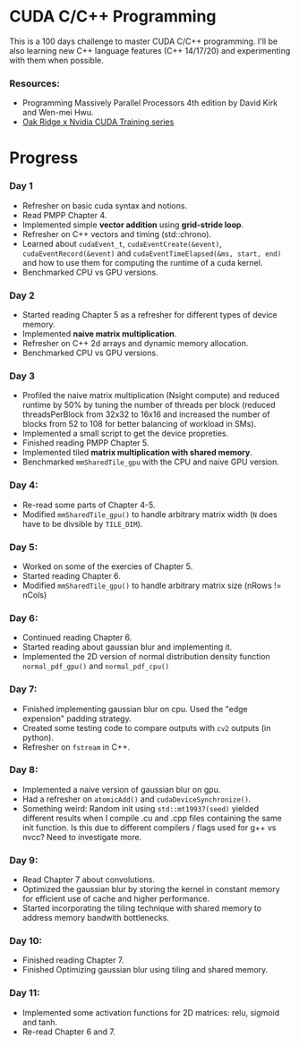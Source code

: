 # CUDA C/C++ Programming
This is a 100 days challenge to master CUDA C/C++ programming. 
I'll be also learning new C++ language features (C++ 14/17/20) and experimenting with them when possible.

### Resources:
- Programming Massively Parallel Processors 4th edition by David Kirk and Wen-mei Hwu.
- [Oak Ridge x Nvidia CUDA Training series](https://www.olcf.ornl.gov/cuda-training-series/)

# Progress
### Day 1 
- Refresher on basic cuda syntax and notions.
- Read PMPP Chapter 4.
- Implemented simple **vector addition** using **grid-stride loop**.
- Refresher on C++ vectors and timing (std::chrono).
- Learned about `cudaEvent_t`, `cudaEventCreate(&event)`, `cudaEventRecord(&event)` and `cudaEventTimeElapsed(&ms, start, end)` and how to use them for computing the runtime of a cuda kernel.
- Benchmarked CPU vs GPU versions.

### Day 2
- Started reading Chapter 5 as a refresher for different types of device memory.
- Implemented **naive matrix multiplication**.
- Refresher on C++ 2d arrays and dynamic memory allocation.
- Benchmarked CPU vs GPU versions.

### Day 3
- Profiled the naive matrix multiplication (Nsight compute) and reduced runtime by 50% by tuning the number of threads per block (reduced threadsPerBlock from 32x32 to 16x16 and increased the number of blocks from 52 to 108 for better balancing of workload in SMs).
- Implemented a small script to get the device propreties.
- Finished reading PMPP Chapter 5.
- Implemented tiled **matrix multiplication with shared memory**.
- Benchmarked `mmSharedTile_gpu` with the CPU and naive GPU version.

### Day 4:
- Re-read some parts of Chapter 4-5.
- Modified `mmSharedTile_gpu()` to handle arbitrary matrix width (`N` does have to be divsible by `TILE_DIM`).

### Day 5:
- Worked on some of the exercies of Chapter 5.
- Started reading Chapter 6.
- Modified `mmSharedTile_gpu()` to handle arbitrary matrix size (nRows != nCols)

### Day 6:
- Continued reading Chapter 6.
- Started reading about gaussian blur and implementing it.
- Implemented the 2D version of normal distribution density function `normal_pdf_gpu()` and `normal_pdf_cpu()` 

### Day 7: 
- Finished implementing gaussian blur on cpu. Used the "edge expension" padding strategy.
- Created some testing code to compare outputs with `cv2` outputs (in python).
- Refresher on `fstream` in C++.

### Day 8:
- Implemented a naive version of gaussian blur on gpu.
- Had a refresher on `atomicAdd()` and `cudaDeviceSynchronize()`.
- Something weird: Random init using `std::mt19937(seed)` yielded different results when I compile .cu and .cpp files containing the same init function. Is this due to different compilers / flags used for g++ vs nvcc? Need to investigate more.

### Day 9:
- Read Chapter 7 about convolutions.
- Optimized the gaussian blur by storing the kernel in constant memory for efficient use of cache and higher performance.
- Started incorporating the tiling technique with shared memory to address memory bandwith bottlenecks.

### Day 10:
- Finished reading Chapter 7.
- Finished Optimizing gaussian blur using tiling and shared memory.

### Day 11:
- Implemented some activation functions for 2D matrices: relu, sigmoid and tanh.
- Re-read Chapter 6 and 7.